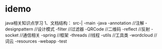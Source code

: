 # idemo
java相关知识点学习
1、文档结构：
   src-|
     -main
       -java
         -annotation //注解
         -designpattern //设计模式
         -filter //过滤器
         -QRCode //二维码
         -reflect //反射
         -socket //通信相关
         -spring //框架
         -threads //线程
         -utils //工具类
         -wordcloud //词云
       -resources
       -webapp
     -test
